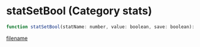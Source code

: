 # statSetBool (Category stats)

```js
function statSetBool(statName: number, value: boolean, save: boolean): boolean
```

[filename](statSetBool_m.md ':include')